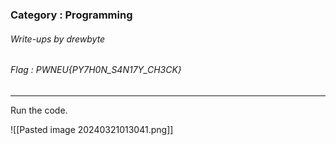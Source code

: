 ### Category : Programming
###### Write-ups by drewbyte
###### Flag : PWNEU{PY7H0N_S4N17Y_CH3CK}

---

Run the code.

![[Pasted image 20240321013041.png]]

